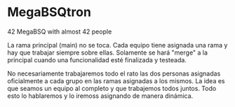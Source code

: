 # MegaBSQtron
 42 MegaBSQ with almost 42 people

La rama principal (main) no se toca. Cada equipo tiene asignada una rama y hay que trabajar siempre sobre ellas. Solamente se hará "merge" a la principal cuando una funcionalidad esté finalizada y testeada.

No necesariamente trabajaremos todo el rato las dos personas asignadas oficialmente a cada grupo en las ramas asignadas a los mismos. La idea es que seamos un equipo al completo y que trabajemos todos juntos. Todo esto lo hablaremos y lo iremoss asignando de manera dinámica.
